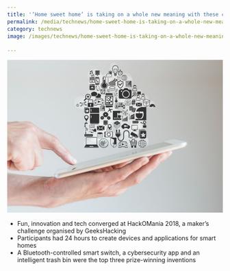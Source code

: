 ```yaml
---
title: '‘Home sweet home’ is taking on a whole new meaning with these cool inventions'
permalink: /media/technews/home-sweet-home-is-taking-on-a-whole-new-meaning
category: technews
image: /images/technews/home-sweet-home-is-taking-on-a-whole-new-meaning-part-1.png

---
```



![‘Home sweet home’ is taking on a whole new meaning with these cool inventions](/images/technews/home-sweet-home-is-taking-on-a-whole-new-meaning-part-1.png)

* Fun, innovation and tech converged at HackOMania 2018, a maker’s challenge organised by GeeksHacking
* Participants had 24 hours to create devices and applications for smart homes
* A Bluetooth-controlled smart switch, a cybersecurity app and an intelligent trash bin were the top three prize-winning inventions

